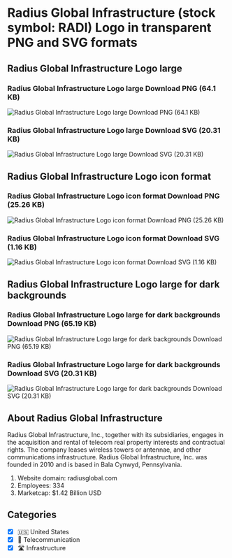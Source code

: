 # Radius Global Infrastructure (stock symbol: RADI) Logo in transparent PNG and SVG formats

## Radius Global Infrastructure Logo large

### Radius Global Infrastructure Logo large Download PNG (64.1 KB)

![Radius Global Infrastructure Logo large Download PNG (64.1 KB)](/img/orig/RADI_BIG-c00395f9.png)

### Radius Global Infrastructure Logo large Download SVG (20.31 KB)

![Radius Global Infrastructure Logo large Download SVG (20.31 KB)](/img/orig/RADI_BIG-b59f012e.svg)

## Radius Global Infrastructure Logo icon format

### Radius Global Infrastructure Logo icon format Download PNG (25.26 KB)

![Radius Global Infrastructure Logo icon format Download PNG (25.26 KB)](/img/orig/RADI-e796b59a.png)

### Radius Global Infrastructure Logo icon format Download SVG (1.16 KB)

![Radius Global Infrastructure Logo icon format Download SVG (1.16 KB)](/img/orig/RADI-93d105d0.svg)

## Radius Global Infrastructure Logo large for dark backgrounds

### Radius Global Infrastructure Logo large for dark backgrounds Download PNG (65.19 KB)

![Radius Global Infrastructure Logo large for dark backgrounds Download PNG (65.19 KB)](/img/orig/RADI_BIG.D-adf0e43d.png)

### Radius Global Infrastructure Logo large for dark backgrounds Download SVG (20.31 KB)

![Radius Global Infrastructure Logo large for dark backgrounds Download SVG (20.31 KB)](/img/orig/RADI_BIG.D-b9379f9f.svg)

## About Radius Global Infrastructure

Radius Global Infrastructure, Inc., together with its subsidiaries, engages in the acquisition and rental of telecom real property interests and contractual rights. The company leases wireless towers or antennae, and other communications infrastructure. Radius Global Infrastructure, Inc. was founded in 2010 and is based in Bala Cynwyd, Pennsylvania.

1. Website domain: radiusglobal.com
2. Employees: 334
3. Marketcap: $1.42 Billion USD


## Categories
- [x] 🇺🇸 United States
- [x] 📡 Telecommunication
- [x] 🛣️ Infrastructure
